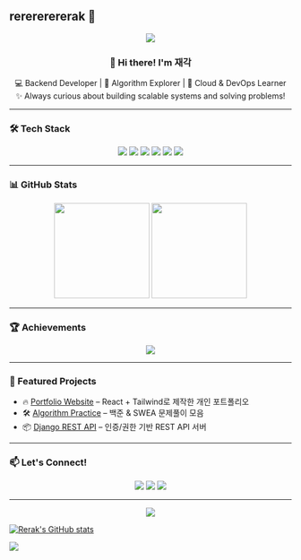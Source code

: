 ## rerererererak 👋
<!-- 헤더 배너 -->
<p align="center">
  <img src="https://capsule-render.vercel.app/api?type=waving&color=gradient&height=200&section=header&text=Welcome%20to%20재각's%20Hub!&fontSize=40&animation=fadeIn&fontAlignY=35" />
</p>

<!-- 자기소개 -->
<h3 align="center">👋 Hi there! I'm 재각</h3>
<p align="center">
  💻 Backend Developer | 🚀 Algorithm Explorer | 🌱 Cloud & DevOps Learner <br>
  ✨ Always curious about building scalable systems and solving problems!
</p>

---

### 🛠 Tech Stack
<p align="center">
  <img src="https://img.shields.io/badge/Python-3776AB?style=for-the-badge&logo=python&logoColor=white"/>
  <img src="https://img.shields.io/badge/Django-092E20?style=for-the-badge&logo=django&logoColor=white"/>
  <img src="https://img.shields.io/badge/JavaScript-FFD700?style=for-the-badge&logo=javascript&logoColor=black"/>
  <img src="https://img.shields.io/badge/React-61DAFB?style=for-the-badge&logo=react&logoColor=black"/>
  <img src="https://img.shields.io/badge/AWS-232F3E?style=for-the-badge&logo=amazon-aws&logoColor=white"/>
  <img src="https://img.shields.io/badge/Docker-2496ED?style=for-the-badge&logo=docker&logoColor=white"/>
</p>

---

### 📊 GitHub Stats
<p align="center">
  <img src="https://github-readme-stats.vercel.app/api?username=rerak&show_icons=true&theme=radical" height="170"/>
  <img src="https://github-readme-stats.vercel.app/api/top-langs/?username=rerak&layout=compact&theme=radical" height="170"/>
</p>

---

### 🏆 Achievements
<p align="center">
  <img src="https://github-profile-trophy.vercel.app/?username=rerak&theme=dracula&no-frame=true&margin-w=15&row=1"/>
</p>

---

### 🚀 Featured Projects
- 🔥 [Portfolio Website](https://github.com/rerak/portfolio) – React + Tailwind로 제작한 개인 포트폴리오
- 🛠️ [Algorithm Practice](https://github.com/rerak/algorithms) – 백준 & SWEA 문제풀이 모음
- 📦 [Django REST API](https://github.com/rerak/django-api) – 인증/권한 기반 REST API 서버

---

### 📫 Let's Connect!
<p align="center">
  <a href="mailto:yourmail@gmail.com"><img src="https://img.shields.io/badge/Gmail-D14836?style=for-the-badge&logo=gmail&logoColor=white"/></a>
  <a href="https://linkedin.com/in/yourprofile"><img src="https://img.shields.io/badge/LinkedIn-0077B5?style=for-the-badge&logo=linkedin&logoColor=white"/></a>
  <a href="https://velog.io/@yourvelog"><img src="https://img.shields.io/badge/Velog-20C997?style=for-the-badge&logo=velog&logoColor=white"/></a>
</p>

---

<!-- 푸터 배너 -->
<p align="center">
  <img src="https://capsule-render.vercel.app/api?type=waving&color=gradient&height=120&section=footer"/>
</p>






[![Rerak's GitHub stats](https://github-readme-stats.vercel.app/api?username=rerak&theme=dracula)](https://github.com/anuraghazra/github-readme-stats)


<a href="https://solved.ac/chjg0827">
    <img src="http://mazassumnida.wtf/api/v2/generate_badge?boj=chjg0827" />
  </a>

